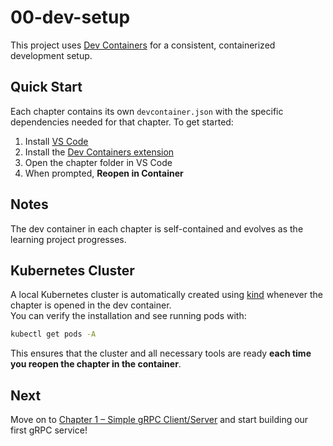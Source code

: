 # 00-dev-setup

This project uses [Dev Containers](https://containers.dev/) for a consistent, containerized development setup.

## Quick Start

Each chapter contains its own `devcontainer.json` with the specific dependencies needed for that chapter.
To get started:

1. Install [VS Code](https://code.visualstudio.com/)
2. Install the [Dev Containers extension](https://marketplace.visualstudio.com/items?itemName=ms-vscode-remote.remote-containers)
3. Open the chapter folder in VS Code
4. When prompted, **Reopen in Container**

## Notes

The dev container in each chapter is self-contained and evolves as the learning project progresses.

## Kubernetes Cluster

A local Kubernetes cluster is automatically created using [kind](https://kind.sigs.k8s.io/) whenever the chapter is opened in the dev container.  
You can verify the installation and see running pods with:

```sh
kubectl get pods -A
```

This ensures that the cluster and all necessary tools are ready **each time you reopen the chapter in the container**.

## Next

Move on to [Chapter 1 – Simple gRPC Client/Server](../01-simple-grpc) and start building our first gRPC service!

